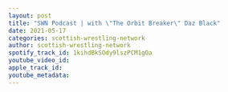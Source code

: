 ```yaml
---
layout: post
title: "SWN Podcast | with \"The Orbit Breaker\" Daz Black"
date: 2021-05-17
categories: scottish-wrestling-network
author: scottish-wrestling-network
spotify_track_id: 1kihdBkSOdy9lszPCM1gOa
youtube_video_id: 
apple_track_id: 
youtube_metadata: 
---
```

